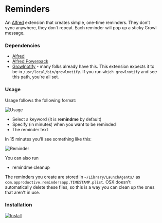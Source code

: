 # Reminders
An [Alfred](http://alfredapp.com) extension that creates simple, one-time reminders. They don't sync anywhere, they don't repeat. Each reminder will pop up a sticky Growl message.

### Dependencies
* [Alfred](http://alfredapp.com)
* [Alfred Powerpack](http://www.alfredapp.com/powerpack)
* [Growlnotify](http://growl.info/downloads#generaldownloads) - many folks already have this. This extension expects it to be in `/usr/local/bin/growlnotify`. If you run `which growlnotify` and see this path, you're all set.

### Usage

Usage follows the following format:


![Usage](http://approductive.files.wordpress.com/2012/04/reminders_syntax.png?w=584&h=171)

* Select a keyword (it is **remindme** by default)
* Specify (in minutes) when you want to be reminded
* The reminder text

In 15 minutes you'll see something like this:

![Reminder](http://approductive.files.wordpress.com/2012/04/reminders_output.png)

You can also run

* remindme cleanup

The reminders you create are stored in `~/Library/LaunchAgents/` as `com.approductive.remindersapp.TIMESTAMP.plist`. OSX doesn't automatically delete these files, so this is a way you can clean up the ones that aren't in use.

### Installation

[![Install](http://media.alfredapp.com/scripts/downloadextension.png)](https://github.com/brockangelo/Reminders/raw/master/Reminders.alfredextension)

